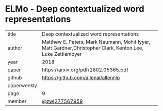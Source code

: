 # ELMo - Deep contextualized word representations


|  |  |
| :--- | :--- |
| title |  Deep contextualized word representations |
| author | Matthew E. Peters, Mark Neumann, Mohit Iyyer, Matt Gardner,Christopher Clark, Kenton Lee, Luke Zettlemoyer |
| year | 2018 |
| paper |   https://arxiv.org/pdf/1802.05365.pdf |
| github |  https://github.com/allenai/allennlp |
| paperweekly |   |
| page | 9 |
| member | [@zwj277567959](https://github.com/zwj277567959) |
